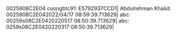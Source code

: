 0025908C2E04
cuongbtc91: E5792937CCD1|
Abdulrehman Khalid: 0025908C2E042022/04/17 08:59:39.713629|
abc: 00259s08C2E0420220517 08:50:39.713629|
abc: 0259s08C2E0420220317 08:50:39.713629|
